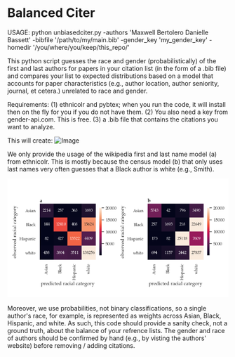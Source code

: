 # Balanced Citer

USAGE:
python unbiasedciter.py -authors 'Maxwell Bertolero Danielle Bassett' -bibfile '/path/to/my/main.bib' -gender_key 'my_gender_key' -homedir '/you/where/you/keep/this_repo/'

This python script guesses the race and gender (probabilistically) of the first and last authors for papers in your citation list (in the form of a .bib file) and compares your list to expected distributions based on a model that accounts for paper characteristics (e.g., author location, author seniority, journal, et cetera.) unrelated to race and gender. 

Requirements:
(1) ethnicolr and pybtex; when you run the code, it will install then on the fly for you if you do not have them.
(2) You also need a key from gender-api.com. This is free.
(3) a .bib file that contains the citations you want to analyze.

This will create:
![Image](https://raw.githubusercontent.com//mb3152/balanced_citer/master/data/race_gender_citations.png?raw=true)


We only provide the usage of the wikipedia first and last name model (a) from ethnicolr. This is mostly because the census model (b) that only uses last names very often guesses that a Black author is white (e.g., Smith). 

![Image](https://raw.githubusercontent.com//mb3152/balanced_citer/master/data/dazed_and_confused.png?raw=true)

Moreover, we use probabilities, not binary classifications, so a single author's race, for example, is represented as weights across Asian, Black, Hispanic, and white. As such, this code should provide a sanity check, not a ground truth, about the balance of your refrence lists. The gender and race of authors should be confirmed by hand (e.g., by visting the authors' website) before removing / adding citations. 
